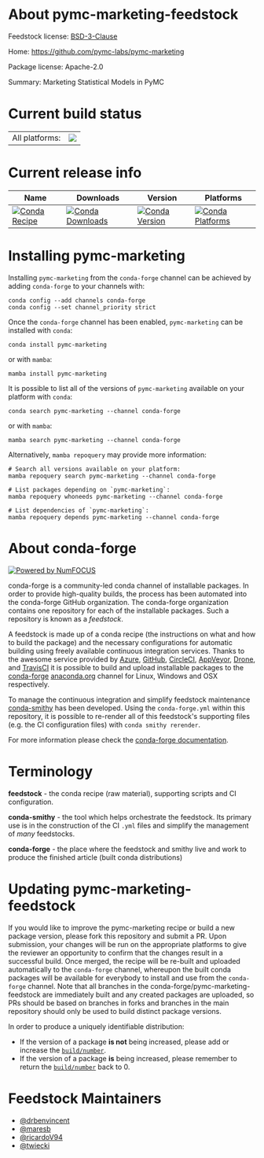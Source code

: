 About pymc-marketing-feedstock
==============================

Feedstock license: [BSD-3-Clause](https://github.com/conda-forge/pymc-marketing-feedstock/blob/main/LICENSE.txt)

Home: https://github.com/pymc-labs/pymc-marketing

Package license: Apache-2.0

Summary: Marketing Statistical Models in PyMC

Current build status
====================


<table><tr><td>All platforms:</td>
    <td>
      <a href="https://dev.azure.com/conda-forge/feedstock-builds/_build/latest?definitionId=19240&branchName=main">
        <img src="https://dev.azure.com/conda-forge/feedstock-builds/_apis/build/status/pymc-marketing-feedstock?branchName=main">
      </a>
    </td>
  </tr>
</table>

Current release info
====================

| Name | Downloads | Version | Platforms |
| --- | --- | --- | --- |
| [![Conda Recipe](https://img.shields.io/badge/recipe-pymc--marketing-green.svg)](https://anaconda.org/conda-forge/pymc-marketing) | [![Conda Downloads](https://img.shields.io/conda/dn/conda-forge/pymc-marketing.svg)](https://anaconda.org/conda-forge/pymc-marketing) | [![Conda Version](https://img.shields.io/conda/vn/conda-forge/pymc-marketing.svg)](https://anaconda.org/conda-forge/pymc-marketing) | [![Conda Platforms](https://img.shields.io/conda/pn/conda-forge/pymc-marketing.svg)](https://anaconda.org/conda-forge/pymc-marketing) |

Installing pymc-marketing
=========================

Installing `pymc-marketing` from the `conda-forge` channel can be achieved by adding `conda-forge` to your channels with:

```
conda config --add channels conda-forge
conda config --set channel_priority strict
```

Once the `conda-forge` channel has been enabled, `pymc-marketing` can be installed with `conda`:

```
conda install pymc-marketing
```

or with `mamba`:

```
mamba install pymc-marketing
```

It is possible to list all of the versions of `pymc-marketing` available on your platform with `conda`:

```
conda search pymc-marketing --channel conda-forge
```

or with `mamba`:

```
mamba search pymc-marketing --channel conda-forge
```

Alternatively, `mamba repoquery` may provide more information:

```
# Search all versions available on your platform:
mamba repoquery search pymc-marketing --channel conda-forge

# List packages depending on `pymc-marketing`:
mamba repoquery whoneeds pymc-marketing --channel conda-forge

# List dependencies of `pymc-marketing`:
mamba repoquery depends pymc-marketing --channel conda-forge
```


About conda-forge
=================

[![Powered by
NumFOCUS](https://img.shields.io/badge/powered%20by-NumFOCUS-orange.svg?style=flat&colorA=E1523D&colorB=007D8A)](https://numfocus.org)

conda-forge is a community-led conda channel of installable packages.
In order to provide high-quality builds, the process has been automated into the
conda-forge GitHub organization. The conda-forge organization contains one repository
for each of the installable packages. Such a repository is known as a *feedstock*.

A feedstock is made up of a conda recipe (the instructions on what and how to build
the package) and the necessary configurations for automatic building using freely
available continuous integration services. Thanks to the awesome service provided by
[Azure](https://azure.microsoft.com/en-us/services/devops/), [GitHub](https://github.com/),
[CircleCI](https://circleci.com/), [AppVeyor](https://www.appveyor.com/),
[Drone](https://cloud.drone.io/welcome), and [TravisCI](https://travis-ci.com/)
it is possible to build and upload installable packages to the
[conda-forge](https://anaconda.org/conda-forge) [anaconda.org](https://anaconda.org/)
channel for Linux, Windows and OSX respectively.

To manage the continuous integration and simplify feedstock maintenance
[conda-smithy](https://github.com/conda-forge/conda-smithy) has been developed.
Using the ``conda-forge.yml`` within this repository, it is possible to re-render all of
this feedstock's supporting files (e.g. the CI configuration files) with ``conda smithy rerender``.

For more information please check the [conda-forge documentation](https://conda-forge.org/docs/).

Terminology
===========

**feedstock** - the conda recipe (raw material), supporting scripts and CI configuration.

**conda-smithy** - the tool which helps orchestrate the feedstock.
                   Its primary use is in the construction of the CI ``.yml`` files
                   and simplify the management of *many* feedstocks.

**conda-forge** - the place where the feedstock and smithy live and work to
                  produce the finished article (built conda distributions)


Updating pymc-marketing-feedstock
=================================

If you would like to improve the pymc-marketing recipe or build a new
package version, please fork this repository and submit a PR. Upon submission,
your changes will be run on the appropriate platforms to give the reviewer an
opportunity to confirm that the changes result in a successful build. Once
merged, the recipe will be re-built and uploaded automatically to the
`conda-forge` channel, whereupon the built conda packages will be available for
everybody to install and use from the `conda-forge` channel.
Note that all branches in the conda-forge/pymc-marketing-feedstock are
immediately built and any created packages are uploaded, so PRs should be based
on branches in forks and branches in the main repository should only be used to
build distinct package versions.

In order to produce a uniquely identifiable distribution:
 * If the version of a package **is not** being increased, please add or increase
   the [``build/number``](https://docs.conda.io/projects/conda-build/en/latest/resources/define-metadata.html#build-number-and-string).
 * If the version of a package **is** being increased, please remember to return
   the [``build/number``](https://docs.conda.io/projects/conda-build/en/latest/resources/define-metadata.html#build-number-and-string)
   back to 0.

Feedstock Maintainers
=====================

* [@drbenvincent](https://github.com/drbenvincent/)
* [@maresb](https://github.com/maresb/)
* [@ricardoV94](https://github.com/ricardoV94/)
* [@twiecki](https://github.com/twiecki/)

